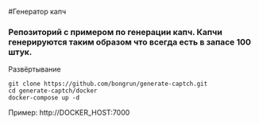 #Генератор капч

### Репозиторий с примером по генерации капч. Капчи генерируются таким образом что всегда есть в запасе 100 штук.

Развёртывание
```
git clone https://github.com/bongrun/generate-captch.git
cd generate-captch/docker
docker-compose up -d
```

Пример: http://DOCKER_HOST:7000
